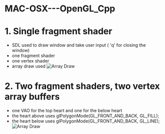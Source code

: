 # MAC-OSX---OpenGL_Cpp

# 1. Single fragment shader 
- SDL used to draw window and take user input ( 'q' for closing the window)
- one fragment shader
- one vertex shader
- array draw used
![](http://i.imgur.com/ky6EZZZ.png "Array Draw")

# 2. Two fragment shaders, two vertex array buffers
- one VAO for the top heart and one for the below heart
- the heart above uses glPolygonMode(GL_FRONT_AND_BACK, GL_FILL);
- the heart below uses glPolygonMode(GL_FRONT_AND_BACK, GL_LINE);
![](http://i.imgur.com/2XP0lmM.png "Array Draw")
